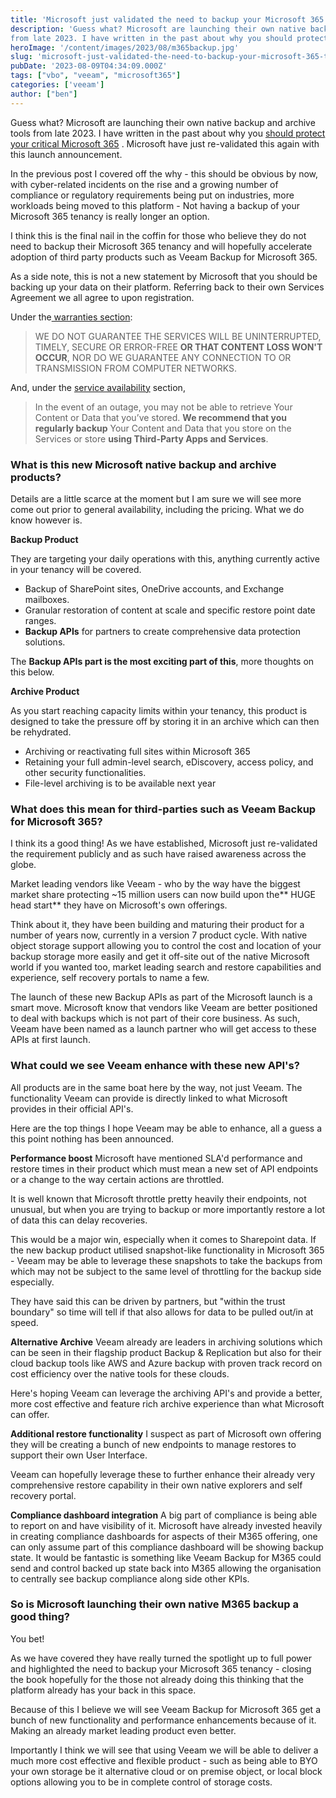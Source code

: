 ```yaml
---
title: 'Microsoft just validated the need to backup your Microsoft 365 tenancy' 
description: 'Guess what? Microsoft are launching their own native backup and archive tools
from late 2023. I have written in the past about why you should protect '
heroImage: '/content/images/2023/08/m365backup.jpg'
slug: 'microsoft-just-validated-the-need-to-backup-your-microsoft-365-tenancy'
pubDate: '2023-08-09T04:34:09.000Z'
tags: ["vbo", "veeam", "microsoft365"] 
categories: ['veeam']
author: ["ben"]
---
```


Guess what? Microsoft are launching their own native backup and archive tools from late 2023. I have written in the past about why you [should protect your critical Microsoft 365](https://benyoung.blog/backup-for-microsoft-365-is-critical-to-your-data-protection-strategy/) . Microsoft have just re-validated this again with this launch announcement. 

In the previous post I covered off the why - this should be obvious by now, with cyber-related incidents on the rise and a growing number of compliance or regulatory requirements being put on industries, more workloads being moved to this platform - Not having a backup of your Microsoft 365 tenancy is really longer an option.

I think this is the final nail in the coffin for those who believe they do not need to backup their Microsoft 365 tenancy and will hopefully accelerate adoption of third party products such as Veeam Backup for Microsoft 365.

As a side note, this is not a new statement by Microsoft that you should be backing up your data on their platform. Referring back to their own Services Agreement we all agree to upon registration. 

Under the[ warranties section](https://www.microsoft.com/en-nz/servicesagreement/default.aspx#:~:text=WE%20DO%20NOT%20GUARANTEE%20THE%20SERVICES%20WILL%20BE%20UNINTERRUPTED%2C%20TIMELY%2C%20SECURE%20OR%20ERROR%2DFREE%20OR%20THAT%20CONTENT%20LOSS%20WON%27T%20OCCUR%2C%20NOR%20DO%20WE%20GUARANTEE%20ANY%20CONNECTION%20TO%20OR%20TRANSMISSION%20FROM%20COMPUTER%20NETWORKS):

> WE DO NOT GUARANTEE THE SERVICES WILL BE UNINTERRUPTED, TIMELY, SECURE OR ERROR-FREE ****OR THAT CONTENT LOSS WON'T OCCUR****, NOR DO WE GUARANTEE ANY CONNECTION TO OR TRANSMISSION FROM COMPUTER NETWORKS.

And, under the [service availability](https://www.microsoft.com/en-nz/servicesagreement/default.aspx#:~:text=In%20the%20event%20of%20an%20outage%2C%20you%20may%20not%20be%20able%20to%20retrieve%20Your%20Content%20or%20Data%20that%20you%E2%80%99ve%20stored.%20We%20recommend%20that%20you%20regularly%20backup%20Your%20Content%20and%20Data%20that%20you%20store%20on%20the%20Services%20or%20store%20using%20Third%2DParty%20Apps%20and%20Services.) section,

> In the event of an outage, you may not be able to retrieve Your Content or Data that you’ve stored. **We recommend that you regularly backup** Your Content and Data that you store on the Services or store **using Third-Party Apps and Services**. 

### What is this new Microsoft native backup and archive products?

Details are a little scarce at the moment but I am sure we will see more come out prior to general availability, including the pricing. What we do know however is.

**Backup Product**

They are targeting your daily operations with this, anything currently active in your tenancy will be covered.

- Backup of SharePoint sites, OneDrive accounts, and Exchange mailboxes.
- Granular restoration of content at scale and specific restore point date ranges.
- **Backup APIs** for partners to create comprehensive data protection solutions.

The **Backup APIs part is the most exciting part of this**, more thoughts on this below.

**Archive Product**

As you start reaching capacity limits within your tenancy, this product is designed to take the pressure off by storing it in an archive which can then be rehydrated.

- Archiving or reactivating full sites within Microsoft 365
- Retaining your full admin-level search, eDiscovery, access policy, and other security functionalities.
- File-level archiving is to be available next year

### What does this mean for third-parties such as Veeam Backup for Microsoft 365?

I think its a good thing! As we have established, Microsoft just re-validated the requirement publicly and as such have raised awareness across the globe. 

Market leading vendors like Veeam - who by the way have the biggest market share protecting ~15 million users can now build upon the** HUGE head start** they have on Microsoft's own offerings.

Think about it, they have been building and maturing their product for a number of years now, currently in a version 7 product cycle. With native object storage support allowing you to control the cost and location of your backup storage more easily and get it off-site out of the native Microsoft world if you wanted too, market leading search and restore capabilities and experience, self recovery portals to name a few.

The launch of these new Backup APIs as part of the Microsoft launch is a smart move. Microsoft know that vendors like Veeam are better positioned to deal with backups which is not part of their core business. As such, Veeam have been named as a launch partner who will get access to these APIs at first launch.

### What could we see Veeam enhance with these new API's?

All products are in the same boat here by the way, not just Veeam. The functionality Veeam can provide is directly linked to what Microsoft provides in their official API's.

Here are the top things I hope Veeam may be able to enhance, all a guess a this point nothing has been announced. 

**Performance boost**
Microsoft have mentioned SLA'd performance and restore times in their product which must mean a new set of API endpoints or a change to the way certain actions are throttled.  

It is well known that Microsoft throttle pretty heavily their endpoints, not unusual, but when you are trying to backup or more importantly restore a lot of data this can delay recoveries.

This would be a major win, especially when it comes to Sharepoint data. If the new backup product utilised snapshot-like functionality in Microsoft 365 - Veeam may be able to leverage these snapshots to take the backups from which may not be subject to the same level of throttling for the backup side especially. 

They have said this can be driven by partners, but "within the trust boundary" so time will tell if that also allows for data to be pulled out/in at speed.

**Alternative Archive**
Veeam already are leaders in archiving solutions which can be seen in their flagship product Backup & Replication but also for their cloud backup tools like AWS and Azure backup with proven track record on cost efficiency over the native tools for these clouds. 

Here's hoping Veeam can leverage the archiving API's and provide a better, more cost effective and feature rich archive experience than what Microsoft can offer.

**Additional restore functionality**
I suspect as part of Microsoft own offering they will be creating a bunch of new endpoints to manage restores to support their own User Interface. 

Veeam can hopefully leverage these to further enhance their already very comprehensive restore capability in their own native explorers and self recovery portal. 

**Compliance dashboard integration**
A big part of compliance is being able to report on and have visibility of it. Microsoft have already invested heavily in creating compliance dashboards for aspects of their M365 offering, one can only assume part of this compliance dashboard will be showing backup state. It would be fantastic is something like Veeam Backup for M365 could send and control backed up state back into M365 allowing the organisation to centrally see backup compliance along side other KPIs.

### So is Microsoft launching their own native M365 backup a good thing?

You bet! 

As we have covered they have really turned the spotlight up to full power and highlighted the need to backup your Microsoft 365 tenancy - closing the book hopefully for the those not already doing this thinking that the platform already has your back in this space.

Because of this I believe we will see Veeam Backup for Microsoft 365 get a bunch of new functionality and performance enhancements because of it. Making an already market leading product even better. 

Importantly I think we will see that using Veeam we will be able to deliver a much more cost effective and flexible product - such as being able to BYO your own storage be it alternative cloud or on premise object, or local block options allowing you to be in complete control of storage costs. 


